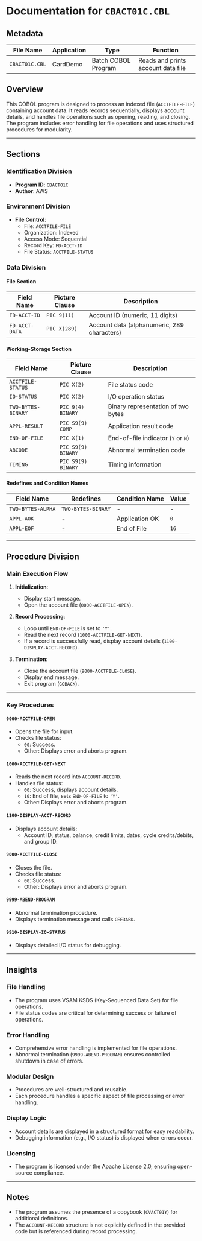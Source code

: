 # Documentation for `CBACT01C.CBL`

## Metadata
| **File Name** | **Application** | **Type** | **Function** |
|---------------|-----------------|----------|--------------|
| `CBACT01C.CBL` | CardDemo        | Batch COBOL Program | Reads and prints account data file |

## Overview
This COBOL program is designed to process an indexed file (`ACCTFILE-FILE`) containing account data. It reads records sequentially, displays account details, and handles file operations such as opening, reading, and closing. The program includes error handling for file operations and uses structured procedures for modularity.

---

## Sections

### Identification Division
- **Program ID**: `CBACT01C`
- **Author**: AWS

### Environment Division
- **File Control**:
  - File: `ACCTFILE-FILE`
  - Organization: Indexed
  - Access Mode: Sequential
  - Record Key: `FD-ACCT-ID`
  - File Status: `ACCTFILE-STATUS`

### Data Division

#### File Section
| **Field Name**       | **Picture Clause** | **Description** |
|-----------------------|--------------------|-----------------|
| `FD-ACCT-ID`         | `PIC 9(11)`        | Account ID (numeric, 11 digits) |
| `FD-ACCT-DATA`       | `PIC X(289)`       | Account data (alphanumeric, 289 characters) |

#### Working-Storage Section
| **Field Name**         | **Picture Clause** | **Description** |
|-------------------------|--------------------|-----------------|
| `ACCTFILE-STATUS`      | `PIC X(2)`         | File status code |
| `IO-STATUS`            | `PIC X(2)`         | I/O operation status |
| `TWO-BYTES-BINARY`     | `PIC 9(4) BINARY`  | Binary representation of two bytes |
| `APPL-RESULT`          | `PIC S9(9) COMP`   | Application result code |
| `END-OF-FILE`          | `PIC X(1)`         | End-of-file indicator (`Y` or `N`) |
| `ABCODE`               | `PIC S9(9) BINARY` | Abnormal termination code |
| `TIMING`               | `PIC S9(9) BINARY` | Timing information |

#### Redefines and Condition Names
| **Field Name**         | **Redefines** | **Condition Name** | **Value** |
|-------------------------|---------------|---------------------|-----------|
| `TWO-BYTES-ALPHA`      | `TWO-BYTES-BINARY` | - | - |
| `APPL-AOK`             | - | Application OK | `0` |
| `APPL-EOF`             | - | End of File | `16` |

---

## Procedure Division

### Main Execution Flow
1. **Initialization**:
   - Display start message.
   - Open the account file (`0000-ACCTFILE-OPEN`).

2. **Record Processing**:
   - Loop until `END-OF-FILE` is set to `'Y'`.
   - Read the next record (`1000-ACCTFILE-GET-NEXT`).
   - If a record is successfully read, display account details (`1100-DISPLAY-ACCT-RECORD`).

3. **Termination**:
   - Close the account file (`9000-ACCTFILE-CLOSE`).
   - Display end message.
   - Exit program (`GOBACK`).

---

### Key Procedures

#### `0000-ACCTFILE-OPEN`
- Opens the file for input.
- Checks file status:
  - `00`: Success.
  - Other: Displays error and aborts program.

#### `1000-ACCTFILE-GET-NEXT`
- Reads the next record into `ACCOUNT-RECORD`.
- Handles file status:
  - `00`: Success, displays account details.
  - `10`: End of file, sets `END-OF-FILE` to `'Y'`.
  - Other: Displays error and aborts program.

#### `1100-DISPLAY-ACCT-RECORD`
- Displays account details:
  - Account ID, status, balance, credit limits, dates, cycle credits/debits, and group ID.

#### `9000-ACCTFILE-CLOSE`
- Closes the file.
- Checks file status:
  - `00`: Success.
  - Other: Displays error and aborts program.

#### `9999-ABEND-PROGRAM`
- Abnormal termination procedure.
- Displays termination message and calls `CEE3ABD`.

#### `9910-DISPLAY-IO-STATUS`
- Displays detailed I/O status for debugging.

---

## Insights

### File Handling
- The program uses VSAM KSDS (Key-Sequenced Data Set) for file operations.
- File status codes are critical for determining success or failure of operations.

### Error Handling
- Comprehensive error handling is implemented for file operations.
- Abnormal termination (`9999-ABEND-PROGRAM`) ensures controlled shutdown in case of errors.

### Modular Design
- Procedures are well-structured and reusable.
- Each procedure handles a specific aspect of file processing or error handling.

### Display Logic
- Account details are displayed in a structured format for easy readability.
- Debugging information (e.g., I/O status) is displayed when errors occur.

### Licensing
- The program is licensed under the Apache License 2.0, ensuring open-source compliance.

---

## Notes
- The program assumes the presence of a copybook (`CVACT01Y`) for additional definitions.
- The `ACCOUNT-RECORD` structure is not explicitly defined in the provided code but is referenced during record processing.
